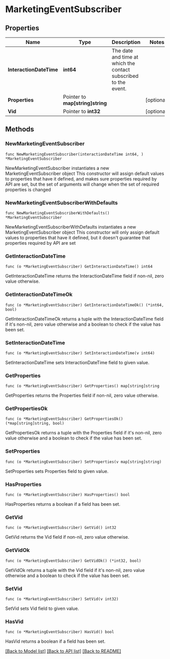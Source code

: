 # MarketingEventSubscriber

## Properties

Name | Type | Description | Notes
------------ | ------------- | ------------- | -------------
**InteractionDateTime** | **int64** | The date and time at which the contact subscribed to the event. | 
**Properties** | Pointer to **map[string]string** |  | [optional] 
**Vid** | Pointer to **int32** |  | [optional] 

## Methods

### NewMarketingEventSubscriber

`func NewMarketingEventSubscriber(interactionDateTime int64, ) *MarketingEventSubscriber`

NewMarketingEventSubscriber instantiates a new MarketingEventSubscriber object
This constructor will assign default values to properties that have it defined,
and makes sure properties required by API are set, but the set of arguments
will change when the set of required properties is changed

### NewMarketingEventSubscriberWithDefaults

`func NewMarketingEventSubscriberWithDefaults() *MarketingEventSubscriber`

NewMarketingEventSubscriberWithDefaults instantiates a new MarketingEventSubscriber object
This constructor will only assign default values to properties that have it defined,
but it doesn't guarantee that properties required by API are set

### GetInteractionDateTime

`func (o *MarketingEventSubscriber) GetInteractionDateTime() int64`

GetInteractionDateTime returns the InteractionDateTime field if non-nil, zero value otherwise.

### GetInteractionDateTimeOk

`func (o *MarketingEventSubscriber) GetInteractionDateTimeOk() (*int64, bool)`

GetInteractionDateTimeOk returns a tuple with the InteractionDateTime field if it's non-nil, zero value otherwise
and a boolean to check if the value has been set.

### SetInteractionDateTime

`func (o *MarketingEventSubscriber) SetInteractionDateTime(v int64)`

SetInteractionDateTime sets InteractionDateTime field to given value.


### GetProperties

`func (o *MarketingEventSubscriber) GetProperties() map[string]string`

GetProperties returns the Properties field if non-nil, zero value otherwise.

### GetPropertiesOk

`func (o *MarketingEventSubscriber) GetPropertiesOk() (*map[string]string, bool)`

GetPropertiesOk returns a tuple with the Properties field if it's non-nil, zero value otherwise
and a boolean to check if the value has been set.

### SetProperties

`func (o *MarketingEventSubscriber) SetProperties(v map[string]string)`

SetProperties sets Properties field to given value.

### HasProperties

`func (o *MarketingEventSubscriber) HasProperties() bool`

HasProperties returns a boolean if a field has been set.

### GetVid

`func (o *MarketingEventSubscriber) GetVid() int32`

GetVid returns the Vid field if non-nil, zero value otherwise.

### GetVidOk

`func (o *MarketingEventSubscriber) GetVidOk() (*int32, bool)`

GetVidOk returns a tuple with the Vid field if it's non-nil, zero value otherwise
and a boolean to check if the value has been set.

### SetVid

`func (o *MarketingEventSubscriber) SetVid(v int32)`

SetVid sets Vid field to given value.

### HasVid

`func (o *MarketingEventSubscriber) HasVid() bool`

HasVid returns a boolean if a field has been set.


[[Back to Model list]](../README.md#documentation-for-models) [[Back to API list]](../README.md#documentation-for-api-endpoints) [[Back to README]](../README.md)


